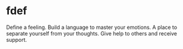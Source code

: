 # fdef #
 Define a feeling.  Build a language to master your emotions.
 A place to separate yourself from your thoughts.
 Give help to others and receive support.  
